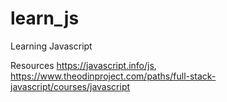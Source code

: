 # learn_js
Learning Javascript 

Resources
https://javascript.info/js, 
https://www.theodinproject.com/paths/full-stack-javascript/courses/javascript




